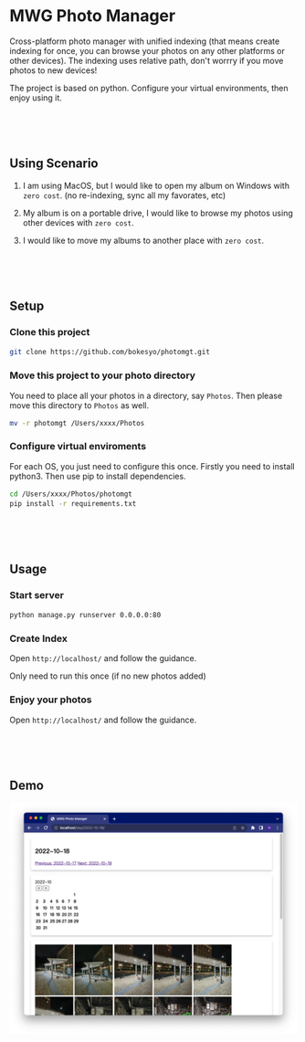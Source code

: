 # MWG Photo Manager

Cross-platform photo manager with unified indexing (that means create indexing for once, you can browse your photos on any other platforms or other devices). The indexing uses relative path, don't worrry if you move photos to new devices!

The project is based on python. Configure your virtual environments, then enjoy using it.

<br/>
<br/>
<br/>

## Using Scenario

1. I am using MacOS, but I would like to open my album on Windows with `zero cost`. (no re-indexing, sync all my favorates, etc)

2. My album is on a portable drive, I would like to browse my photos using other devices with `zero cost`.

3. I would like to move my albums to another place with `zero cost`.

<br/>
<br/>
<br/>

## Setup


### Clone this project

```bash
git clone https://github.com/bokesyo/photomgt.git
```

### Move this project to your photo directory

You need to place all your photos in a directory, say `Photos`. Then please move this directory to `Photos` as well.

```bash
mv -r photomgt /Users/xxxx/Photos
```

### Configure virtual enviroments

For each OS, you just need to configure this once. Firstly you need to install python3. Then use pip to install dependencies.


```bash
cd /Users/xxxx/Photos/photomgt
pip install -r requirements.txt
```


<br/>
<br/>
<br/>

## Usage

### Start server

```bash
python manage.py runserver 0.0.0.0:80
```

### Create Index

Open `http://localhost/` and follow the guidance.

Only need to run this once (if no new photos added)


### Enjoy your photos

Open `http://localhost/` and follow the guidance.


<br/>
<br/>
<br/>


## Demo

![](demo.png)